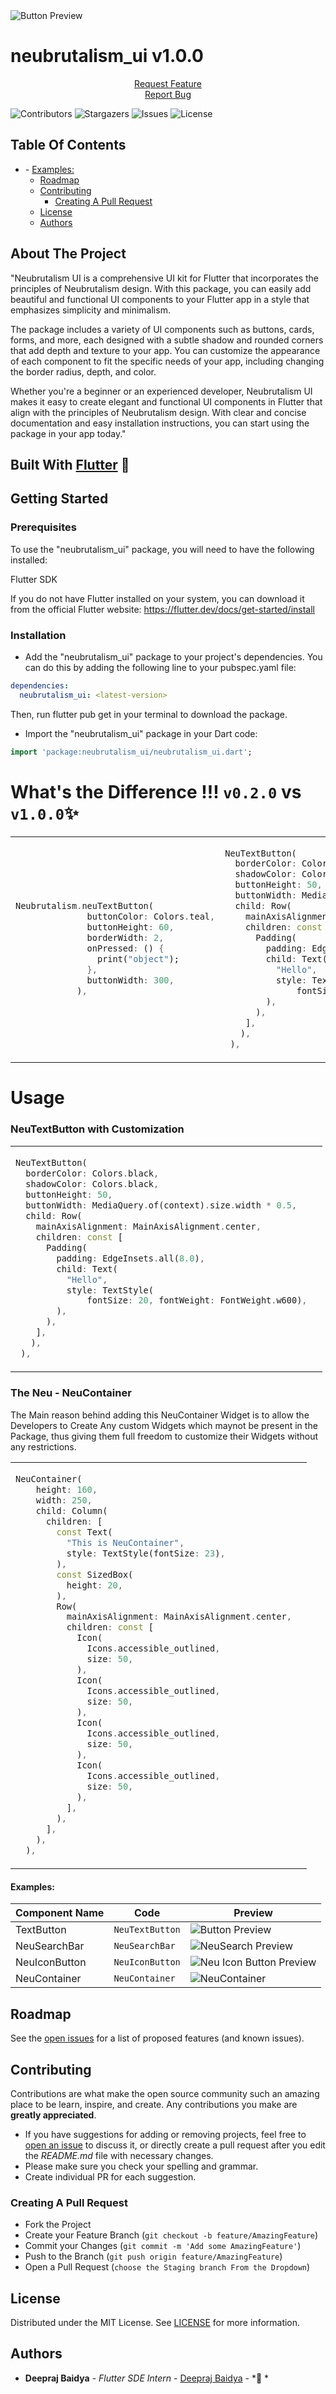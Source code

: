 <img src="https://user-images.githubusercontent.com/63138398/225706659-4fa396f3-fc8a-4cdc-bbd4-3600b323db97.svg" alt="Button Preview" > 

  <h1 align="left">neubrutalism_ui v1.0.0</h1>
<p align="center">
<a href="https://github.com/deepraj02/neubrutalism_ui/issues">Request Feature</a>
<br>
<a href="https://github.com/deepraj02/neubrutalism_ui/issues">Report Bug</a>
</p>

![Contributors](https://img.shields.io/github/contributors/deepraj02/neubrutalism_ui?color=dark-green) ![Stargazers](https://img.shields.io/github/stars/deepraj02/neubrutalism_ui?style=social) ![Issues](https://img.shields.io/github/issues/deepraj02/neubrutalism_ui) ![License](https://img.shields.io/github/license/deepraj02/neubrutalism_ui) 

## Table Of Contents

- [](#)
      - [Examples:](#examples)
  - [Roadmap](#roadmap)
  - [Contributing](#contributing)
    - [Creating A Pull Request](#creating-a-pull-request)
  - [License](#license)
  - [Authors](#authors)

## About The Project

"Neubrutalism UI is a comprehensive UI kit for Flutter that incorporates the principles of Neubrutalism design. With this package, you can easily add beautiful and functional UI components to your Flutter app in a style that emphasizes simplicity and minimalism.

The package includes a variety of UI components such as buttons, cards, forms, and more, each designed with a subtle shadow and rounded corners that add depth and texture to your app. You can customize the appearance of each component to fit the specific needs of your app, including changing the border radius, depth, and color.

Whether you're a beginner or an experienced developer, Neubrutalism UI makes it easy to create elegant and functional UI components in Flutter that align with the principles of Neubrutalism design. With clear and concise documentation and easy installation instructions, you can start using the package in your app today."

## Built With [Flutter](https://flutter.dev/) 💙

## Getting Started


### Prerequisites

To use the "neubrutalism_ui" package, you will need to have the following installed:

Flutter SDK 

If you do not have Flutter installed on your system, you can download it from the official Flutter website: https://flutter.dev/docs/get-started/install

### Installation

- Add the "neubrutalism_ui" package to your project's dependencies. You can do this by adding the following line to your pubspec.yaml file:

``` yaml
dependencies:
  neubrutalism_ui: <latest-version>
```
Then, run flutter pub get in your terminal to download the package.


- Import the "neubrutalism_ui" package in your Dart code:


``` dart
import 'package:neubrutalism_ui/neubrutalism_ui.dart';
```


<!-- Whats the differnect v1.0.0 vs 2.0.0 -->

<!-- TODO: Replace v 0.2.0 with this.
v2.0.0 
NeuTextButton(
                  text: const Text(
                    "Hello ",
                    style: TextStyle(
                      fontSize: 40,
                    ),
                  ),

1 . Replaced Widget `child` with `text` (Text) {Breaking Change}.

2. Fixed the Initial UI of the Widget. (Predefined some properties which  are customizeable).

 -->
# What's the Difference !!! `v0.2.0` vs `v1.0.0`✨

<table>
<tr>
<td>

```dart
Neubrutalism.neuTextButton(
              buttonColor: Colors.teal,
              buttonHeight: 60,
              borderWidth: 2,
              onPressed: () {
                print("object");
              },
              buttonWidth: 300,
            ),
```
</td>
<td>

<!-- V 1.0.0 -->
```dart
NeuTextButton(
  borderColor: Colors.black,
  shadowColor: Colors.black,
  buttonHeight: 50,
  buttonWidth: MediaQuery.of(context).size.width * 0.5,
  child: Row(
    mainAxisAlignment: MainAxisAlignment.center,
    children: const [
      Padding(
        padding: EdgeInsets.all(8.0),
        child: Text(
          "Hello",
          style: TextStyle(
              fontSize: 20, fontWeight: FontWeight.w600),
        ),
      ),
    ],
   ),
 ),
```
</td>
</tr>
</table>

# Usage

### NeuTextButton with Customization

<table>
<tr>
<td>

<!--TODO: Responsive on both sides (Use the Newer Code v2.0.0) -->
```dart
NeuTextButton(
  borderColor: Colors.black,
  shadowColor: Colors.black,
  buttonHeight: 50,
  buttonWidth: MediaQuery.of(context).size.width * 0.5,
  child: Row(
    mainAxisAlignment: MainAxisAlignment.center,
    children: const [
      Padding(
        padding: EdgeInsets.all(8.0),
        child: Text(
          "Hello",
          style: TextStyle(
              fontSize: 20, fontWeight: FontWeight.w600),
        ),
      ),
    ],
   ),
 ),
```
</td>
<td>
<img  src="https://user-images.githubusercontent.com/63138398/225709552-5730bd9b-8e18-40c1-96e2-c45e7422a4c8.png"  alt="">
</td>
</tr>
</table>


### The Neu - NeuContainer
The Main reason behind adding this NeuContainer Widget is to allow the Developers to Create Any custom Widgets which maynot be present in the Package, thus giving them full freedom to customize their Widgets without any restrictions.

<table>
<tr>
<td>


<!-- TODO: Iska Kal dunga -->
```dart
NeuContainer(
    height: 160,
    width: 250,
    child: Column(
      children: [
        const Text(
          "This is NeuContainer",
          style: TextStyle(fontSize: 23),
        ),
        const SizedBox(
          height: 20,
        ),
        Row(
          mainAxisAlignment: MainAxisAlignment.center,
          children: const [
            Icon(
              Icons.accessible_outlined,
              size: 50,
            ),
            Icon(
              Icons.accessible_outlined,
              size: 50,
            ),
            Icon(
              Icons.accessible_outlined,
              size: 50,
            ),
            Icon(
              Icons.accessible_outlined,
              size: 50,
            ),
          ],
        ),
      ],
    ),
  ),
```
</td>
<td>
<img  src="https://user-images.githubusercontent.com/63138398/232233193-01c717a7-c1a6-4c69-b5a7-d8e39d1876eb.png"  alt="">
</td>
</tr>
</table>

<!-- TODO: Fix : Make it responsive -->

#### Examples:
| Component Name | Code                         | Preview                                                                                                                                          |
| -------------- | ---------------------------- | ------------------------------------------------------------------------------------------------------------------------------------------------ |
| TextButton     | `NeuTextButton` | <img src="https://user-images.githubusercontent.com/63138398/225709552-5730bd9b-8e18-40c1-96e2-c45e7422a4c8.png" alt="Button Preview" >          |
| NeuSearchBar   | `NeuSearchBar`    | <img src="https://user-images.githubusercontent.com/63138398/226177386-81a09de2-05f5-4848-8287-0fcbd20ba409.png" alt="NeuSearch Preview" >       |
| NeuIconButton  | `NeuIconButton`   | <img src="https://user-images.githubusercontent.com/63138398/226177407-b435f7c2-6234-4943-a33e-6dbf1a714fa6.png" alt="Neu Icon Button Preview" > |
| NeuContainer   | `NeuContainer`   | <img src="https://user-images.githubusercontent.com/63138398/232233193-01c717a7-c1a6-4c69-b5a7-d8e39d1876eb.png" alt="NeuContainer" > |

## Roadmap

See the [open issues](https://github.com/deepraj02/neubrutalism_ui/issues) for a list of proposed features (and known issues).

## Contributing

Contributions are what make the open source community such an amazing place to be learn, inspire, and create. Any contributions you make are **greatly appreciated**.
* If you have suggestions for adding or removing projects, feel free to [open an issue](https://github.com/deepraj02/neubrutalism_ui/issues/new) to discuss it, or directly create a pull request after you edit the *README.md* file with necessary changes.
* Please make sure you check your spelling and grammar.
* Create individual PR for each suggestion.


### Creating A Pull Request

- Fork the Project
- Create your Feature Branch (`git checkout -b feature/AmazingFeature`)
- Commit your Changes (`git commit -m 'Add some AmazingFeature'`)
- Push to the Branch (`git push origin feature/AmazingFeature`)
- Open a Pull Request (`choose the Staging branch From the Dropdown`)

## License

Distributed under the MIT License. See [LICENSE](https://github.com/deepraj02/neubrutalism_ui/blob/main/LICENSE.md) for more information.

## Authors
<!-- TODO: Add name -->
* **Deepraj Baidya** - *Flutter SDE Intern* - [Deepraj Baidya](https://github.com/deepraj02) - *🤔 *


<!-- 

  1. GIF Mobile Screen with all widgets
 2.  Indepth properties analysis
 3.  `NeuBottomNav` Introduction.(Application Video and Tutorial)
 4.  Example code refactor for README (NeuCntainer, NeuBottomNav & NeuTextButton)
 5.  Whats the Difference v1.0.0 vs 2.0.0 (NeuTextButton) {Contains Braking Changes}
 6.  Edit Authors Part.
 7.  
 -->